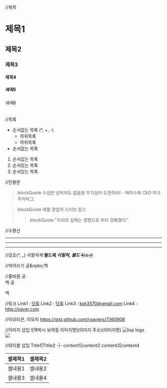//제목 
# 제목1
## 제목2
### 제목3
#### 제목4
##### 제목5
###### 재목6

//목록
* 순서없는 목록 (*, +, -)
  + 하위목록
  + 하위목록
* 순서없는 목록

1. 순서있는 목록
2. 순서있는 목록
3. 순서있는 목록

//인용문
> blockQuote 수십번 넘어져도 젊음을 무기삼아 도전하라! - 페이스북 CEO 마크 주커버그

> blockQuote 애플 창업자 스티브 잡스
>> blockQuote "우리의 실패는 경험으로 부터 강해졌다."

//수평선
***
----
<hr />

//강조(*, _)
*이탈릭체*
**볼드체**
***이탈릭, 볼드***
~~취소선~~

//띄어쓰기
공&npbs;백

//줄바꿈 
공<br>백
공<p>백

//링크
Link1 : [닷홈](http://ksk3570.dothome.co.kr, '닷홈으로 바로가기')
Link2 : <a href="http://ksk3570.dothome.co.kr" target="_blank" title="닷홈 바로가기">닷홈</a>
Link3 : <ksk3570@gmail.com>
Link4 : <http://naver.com>

//이모티콘, 이모지
<https://gist.github.com/rxaviers/7360908>

//이미지 삽입
![액박시 보여질 이미지명](이미지 주소)(이미지명)
![top logo](https://harimpetfood.com/SkinIng/top_logo.gif)<br>
<img src="https://harimpetfood.com/SkinIng/top_logo.gif">

//테이블 삽입
Title1|Titile2
-|-
content1|content2
content3|content4

<table>
  <thead>
    <tr><th>셀제목1</th><th>셀제목2</th></tr>
  </thead>
  <tbody>
    <tr><td>셀내용1</td><td>셀내용2</td></tr>
    <tr><td>셀내용3</td><td>셀내용4</td></tr>
  </tbody>
</table>
